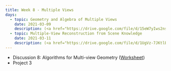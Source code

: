 ```yaml
---
title: Week 8 - Multiple Views 
days:
  - topic: Geometry and Algebra of Multiple Views
    date: 2021-03-09
    description: (<a href="https://drive.google.com/file/d/15eW7yIws2nsRVzCLJjtSIo_3rNdyFzfZ/view?usp=sharing">Slides</a>) (<a href="https://youtu.be/z8oaak1Z7vM">Video</a>) (Scribe Notes) <br /> Reading - MaSKS Ch 8 & 9
  - topic: Multiple-View Reconstruction from Scene Knowledge
    date: 2021-03-11
    description: (<a href="https://drive.google.com/file/d/1UgVz-7JKtlBMEM2xeQSrJZ_gtqCuAOSm/view?usp=sharing">Slides</a>) (Video) (Scribe Notes) <br /> Reading - MaSKS Ch 9 & 10
---
```


- Discussion 8: Algorithms for Multi-view Geometry ([Worksheet](../assets/discussions/EECS_106B_Discussion_8_Multi_View_Reconstruction.pdf))
- Project 3
